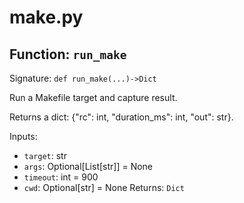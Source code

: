 # make.py

## Function: `run_make`

Signature: `def run_make(...)->Dict`

Run a Makefile target and capture result.

Returns a dict: {"rc": int, "duration_ms": int, "out": str}.

Inputs:
- `target`: str
- `args`: Optional[List[str]] = None
- `timeout`: int = 900
- `cwd`: Optional[str] = None
Returns: `Dict`
